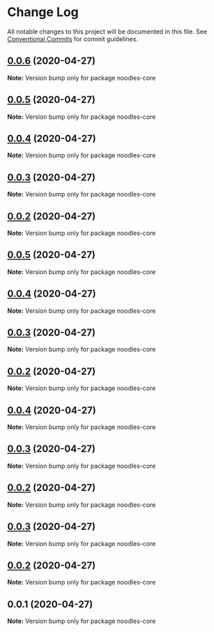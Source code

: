 # Change Log

All notable changes to this project will be documented in this file.
See [Conventional Commits](https://conventionalcommits.org) for commit guidelines.

## [0.0.6](https://github.com/geallenboy/noodles/compare/noodles-core@0.0.1...noodles-core@0.0.6) (2020-04-27)

**Note:** Version bump only for package noodles-core





## [0.0.5](https://github.com/geallenboy/noodles/compare/noodles-core@0.0.1...noodles-core@0.0.5) (2020-04-27)

**Note:** Version bump only for package noodles-core





## [0.0.4](https://github.com/geallenboy/noodles/compare/noodles-core@0.0.1...noodles-core@0.0.4) (2020-04-27)

**Note:** Version bump only for package noodles-core





## [0.0.3](https://github.com/geallenboy/noodles/compare/noodles-core@0.0.1...noodles-core@0.0.3) (2020-04-27)

**Note:** Version bump only for package noodles-core





## [0.0.2](https://github.com/geallenboy/noodles/compare/noodles-core@0.0.1...noodles-core@0.0.2) (2020-04-27)

**Note:** Version bump only for package noodles-core





## [0.0.5](https://github.com/geallenboy/noodles/compare/noodles-core@0.0.1...noodles-core@0.0.5) (2020-04-27)

**Note:** Version bump only for package noodles-core





## [0.0.4](https://github.com/geallenboy/noodles/compare/noodles-core@0.0.1...noodles-core@0.0.4) (2020-04-27)

**Note:** Version bump only for package noodles-core





## [0.0.3](https://github.com/geallenboy/noodles/compare/noodles-core@0.0.1...noodles-core@0.0.3) (2020-04-27)

**Note:** Version bump only for package noodles-core





## [0.0.2](https://github.com/geallenboy/noodles/compare/noodles-core@0.0.1...noodles-core@0.0.2) (2020-04-27)

**Note:** Version bump only for package noodles-core





## [0.0.4](https://github.com/geallenboy/noodles/compare/noodles-core@0.0.1...noodles-core@0.0.4) (2020-04-27)

**Note:** Version bump only for package noodles-core





## [0.0.3](https://github.com/geallenboy/noodles/compare/noodles-core@0.0.1...noodles-core@0.0.3) (2020-04-27)

**Note:** Version bump only for package noodles-core





## [0.0.2](https://github.com/geallenboy/noodles/compare/noodles-core@0.0.1...noodles-core@0.0.2) (2020-04-27)

**Note:** Version bump only for package noodles-core





## [0.0.3](https://github.com/geallenboy/noodles/compare/noodles-core@0.0.1...noodles-core@0.0.3) (2020-04-27)

**Note:** Version bump only for package noodles-core





## [0.0.2](https://github.com/geallenboy/noodles/compare/noodles-core@0.0.1...noodles-core@0.0.2) (2020-04-27)

**Note:** Version bump only for package noodles-core





## 0.0.1 (2020-04-27)

**Note:** Version bump only for package noodles-core
